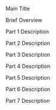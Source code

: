 Main Title

Brief Overview

Part 1
Description

Part 2
Description

Part 3
Description

Part 4
Description

Part 5
Description

Part 6
Description

Part 7
Description

